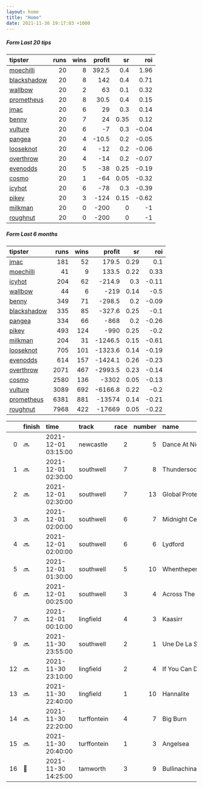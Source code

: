 ```yaml
---   
layout: home  
title: "Home"   
date: 2021-11-30 19:17:03 +1000  
---   
```



##### Form Last 20 tips   

| tipster                                                         |   runs |   wins |   profit |   sr |   roi |
|:----------------------------------------------------------------|-------:|-------:|---------:|-----:|------:|
| [moechilli](https://mrwayneo.github.io/tips/moechilli.html)     |     20 |      8 |    392.5 | 0.4  |  1.96 |
| [blackshadow](https://mrwayneo.github.io/tips/blackshadow.html) |     20 |      8 |    142   | 0.4  |  0.71 |
| [wallbow](https://mrwayneo.github.io/tips/wallbow.html)         |     20 |      2 |     63   | 0.1  |  0.32 |
| [prometheus](https://mrwayneo.github.io/tips/prometheus.html)   |     20 |      8 |     30.5 | 0.4  |  0.15 |
| [jmac](https://mrwayneo.github.io/tips/jmac.html)               |     20 |      6 |     29   | 0.3  |  0.14 |
| [benny](https://mrwayneo.github.io/tips/benny.html)             |     20 |      7 |     24   | 0.35 |  0.12 |
| [vulture](https://mrwayneo.github.io/tips/vulture.html)         |     20 |      6 |     -7   | 0.3  | -0.04 |
| [pangea](https://mrwayneo.github.io/tips/pangea.html)           |     20 |      4 |    -10.5 | 0.2  | -0.05 |
| [looseknot](https://mrwayneo.github.io/tips/looseknot.html)     |     20 |      4 |    -12   | 0.2  | -0.06 |
| [overthrow](https://mrwayneo.github.io/tips/overthrow.html)     |     20 |      4 |    -14   | 0.2  | -0.07 |
| [evenodds](https://mrwayneo.github.io/tips/evenodds.html)       |     20 |      5 |    -38   | 0.25 | -0.19 |
| [cosmo](https://mrwayneo.github.io/tips/cosmo.html)             |     20 |      1 |    -64   | 0.05 | -0.32 |
| [icyhot](https://mrwayneo.github.io/tips/icyhot.html)           |     20 |      6 |    -78   | 0.3  | -0.39 |
| [pikey](https://mrwayneo.github.io/tips/pikey.html)             |     20 |      3 |   -124   | 0.15 | -0.62 |
| [milkman](https://mrwayneo.github.io/tips/milkman.html)         |     20 |      0 |   -200   | 0    | -1    |
| [roughnut](https://mrwayneo.github.io/tips/roughnut.html)       |     20 |      0 |   -200   | 0    | -1    |

##### Form Last 6 months   

| tipster                                                         |   runs |   wins |   profit |   sr |   roi |
|:----------------------------------------------------------------|-------:|-------:|---------:|-----:|------:|
| [jmac](https://mrwayneo.github.io/tips/jmac.html)               |    181 |     52 |    179.5 | 0.29 |  0.1  |
| [moechilli](https://mrwayneo.github.io/tips/moechilli.html)     |     41 |      9 |    133.5 | 0.22 |  0.33 |
| [icyhot](https://mrwayneo.github.io/tips/icyhot.html)           |    204 |     62 |   -214.9 | 0.3  | -0.11 |
| [wallbow](https://mrwayneo.github.io/tips/wallbow.html)         |     44 |      6 |   -219   | 0.14 | -0.5  |
| [benny](https://mrwayneo.github.io/tips/benny.html)             |    349 |     71 |   -298.5 | 0.2  | -0.09 |
| [blackshadow](https://mrwayneo.github.io/tips/blackshadow.html) |    335 |     85 |   -327.6 | 0.25 | -0.1  |
| [pangea](https://mrwayneo.github.io/tips/pangea.html)           |    334 |     66 |   -868   | 0.2  | -0.26 |
| [pikey](https://mrwayneo.github.io/tips/pikey.html)             |    493 |    124 |   -990   | 0.25 | -0.2  |
| [milkman](https://mrwayneo.github.io/tips/milkman.html)         |    204 |     31 |  -1246.5 | 0.15 | -0.61 |
| [looseknot](https://mrwayneo.github.io/tips/looseknot.html)     |    705 |    101 |  -1323.6 | 0.14 | -0.19 |
| [evenodds](https://mrwayneo.github.io/tips/evenodds.html)       |    614 |    157 |  -1424.1 | 0.26 | -0.23 |
| [overthrow](https://mrwayneo.github.io/tips/overthrow.html)     |   2071 |    467 |  -2993.5 | 0.23 | -0.14 |
| [cosmo](https://mrwayneo.github.io/tips/cosmo.html)             |   2580 |    136 |  -3302   | 0.05 | -0.13 |
| [vulture](https://mrwayneo.github.io/tips/vulture.html)         |   3089 |    692 |  -6166.8 | 0.22 | -0.2  |
| [prometheus](https://mrwayneo.github.io/tips/prometheus.html)   |   6381 |    881 | -13574   | 0.14 | -0.21 |
| [roughnut](https://mrwayneo.github.io/tips/roughnut.html)       |   7968 |    422 | -17669   | 0.05 | -0.22 |

|    | finish            | time                | track       |   race |   number | name               |   odds | tipster            |
|---:|:------------------|:--------------------|:------------|-------:|---------:|:-------------------|-------:|:-------------------|
|  0 | :soon:            | 2021-12-01 03:15:00 | newcastle   |      2 |        5 | Dance At Night     |   4.6  | looseknot          |
|  1 | :soon:            | 2021-12-01 02:30:00 | southwell   |      7 |        8 | Thundersockssundae |   4.2  | overthrow          |
|  2 | :soon:            | 2021-12-01 02:30:00 | southwell   |      7 |       13 | Global Protektor   |  13    | overthrow          |
|  3 | :soon:            | 2021-12-01 02:00:00 | southwell   |      6 |        7 | Midnight Centurion |   3    | vulture            |
|  4 | :soon:            | 2021-12-01 02:00:00 | southwell   |      6 |        6 | Lydford            |   1.6  | evenodds,overthrow |
|  5 | :soon:            | 2021-12-01 01:30:00 | southwell   |      5 |       10 | Whenthepennydrops  |   4    | overthrow          |
|  6 | :soon:            | 2021-12-01 00:25:00 | southwell   |      3 |        4 | Across The Line    |   4    | evenodds,overthrow |
|  7 | :soon:            | 2021-12-01 00:10:00 | lingfield   |      4 |        3 | Kaasirr            |   2.6  | vulture            |
|  9 | :soon:            | 2021-11-30 23:55:00 | southwell   |      2 |        1 | Une De La Seniere  |   3.4  | overthrow          |
| 12 | :soon:            | 2021-11-30 23:10:00 | lingfield   |      2 |        4 | If You Can Dream   |   6    | looseknot          |
| 13 | :soon:            | 2021-11-30 22:40:00 | lingfield   |      1 |       10 | Hannalite          |   8    | looseknot          |
| 14 | :soon:            | 2021-11-30 22:20:00 | turffontein |      4 |        7 | Big Burn           |   4    | milkman            |
| 15 | :soon:            | 2021-11-30 20:40:00 | turffontein |      1 |        3 | Angelsea           |   2.25 | vulture            |
| 16 | :3rd_place_medal: | 2021-11-30 14:25:00 | tamworth    |      3 |        9 | Bullinachinashop   |   4.8  | pangea             |